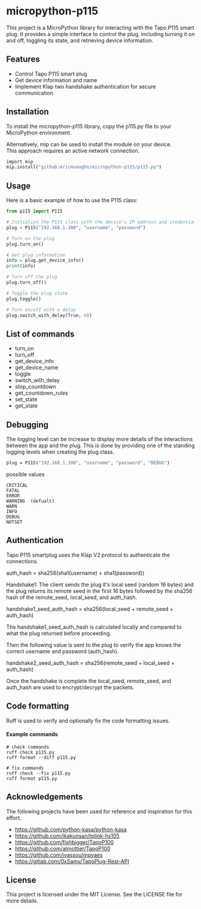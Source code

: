 # micropython-p115

This project is a MicroPython library for interacting with the Tapo P115 smart plug. It provides a simple interface to control the plug, including turning it on and off, toggling its state, and retrieving device information.

## Features

- Control Tapo P115 smart plug
- Get device information and name
- Implement Klap two handshake authentication for secure communication

## Installation

To install the micropython-p115 library, copy the p115.py file to your MicroPython environment.

Alternatively, mip can be used to install the module on your device.  
This approach requires an active network connection.

```bash
import mip
mip.install("github:ericmvaughn/micropython-p115/p115.py")
```

## Usage

Here is a basic example of how to use the P115 class:

```python
from p115 import P115

# Initialize the P115 class with the device's IP address and credentials
plug = P115("192.168.1.100", "username", "password")

# Turn on the plug
plug.turn_on()

# Get plug information
info = plug.get_device_info()
print(info)

# Turn off the plug
plug.turn_off()

# Toggle the plug state
plug.toggle()

# Turn on/off with a delay
plug.switch_with_delay(True, 60)
```

## List of commands
- turn_on
- turn_off
- get_device_info
- get_device_name
- toggle
- switch_with_delay
- stop_countdown
- get_countdown_rules
- set_state
- get_state

## Debugging
The logging level can be increase to display more details of the interactions
between the app and the plug.  This is done by providing one of the standing
logging levels when creating the plug class.

```bash
plug = P115("192.168.1.100", "username", "password", "DEBUG")
```
possible values
```
CRITICAL
FATAL
ERROR
WARNING  (defualt)
WARN
INFO
DEBUG
NOTSET

```

## Authentication

Tapo P115 smartplug uses the Klap V2 protocol to authenticate the connections.

auth_hash = sha256(sha1(username) + sha1(password))

Handshake1:  The client sends the plug it's local seed (random 16 bytes) and the plug returns 
its remote seed in the first 16 bytes followed by the sha256 hash of the remote_seed, local_seed, 
and auth_hash.

handshake1_seed_auth_hash = sha256(local_seed + remote_seed + auth_hash)

The handshake1_seed_auth_hash is calculated locally and compared to what the plug returned before proceeding.

Then the following value is sent to the plug to verify the app knows the correct username and password (auth_hash).

handshake2_seed_auth_hash = sha256(remote_seed + local_seed + auth_hash)

Once the handshake is complete the local_seed, remote_seed, and auth_hash are used to
encrypt/decrypt the packets.

## Code formatting
Ruff is used to verify and optionally fix the code formatting issues.

#### Example commands
```
# check commands
ruff check p115.py
ruff format --diff p115.py

# fix commands
ruff check --fix p115.py
ruff format p115.py
```

## Acknowledgements

The following projects have been used for reference and inspiration for this effort.

- https://github.com/python-kasa/python-kasa
- https://github.com/ikakunsan/tplink-hs105
- https://github.com/fishbigger/TapoP100
- https://github.com/almottier/TapoP100
- https://github.com/iyassou/mpyaes
- https://gitlab.com/0xSamy/TapoPlug-Rest-API


## License

This project is licensed under the MIT License. See the LICENSE file for more details.